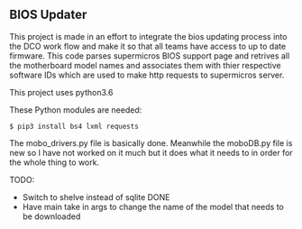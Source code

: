 ## BIOS Updater

This project is made in an effort to integrate the bios updating process into the DCO work flow and make it so that all teams have access to up to date firmware.
This code parses supermicros BIOS support page and retrives all the motherboard model names and associates them with thier respective software IDs which are used to make http requests to supermicros server. 

This project uses python3.6

These Python modules are needed:
```
$ pip3 install bs4 lxml requests
```


The mobo_drivers.py file is basically done. Meanwhile the moboDB.py file is new so I have not worked on it much but it does what it needs to in order for the whole thing to work. 

TODO:
- Switch to shelve instead of sqlite DONE
- Have main take in args to change the name of the model that needs to be downloaded